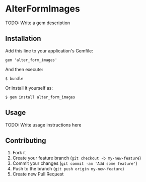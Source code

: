 # AlterFormImages

TODO: Write a gem description

## Installation

Add this line to your application's Gemfile:

    gem 'alter_form_images'

And then execute:

    $ bundle

Or install it yourself as:

    $ gem install alter_form_images

## Usage

TODO: Write usage instructions here

## Contributing

1. Fork it
2. Create your feature branch (`git checkout -b my-new-feature`)
3. Commit your changes (`git commit -am 'Add some feature'`)
4. Push to the branch (`git push origin my-new-feature`)
5. Create new Pull Request
